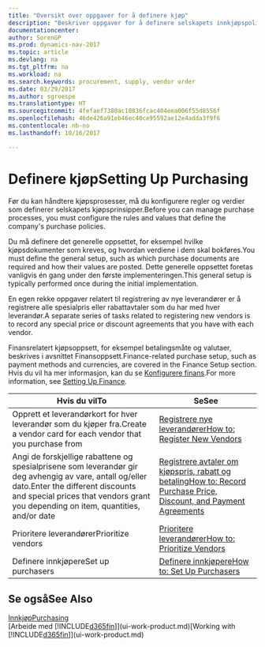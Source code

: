 ```yaml
---
title: "Oversikt over oppgaver for å definere kjøp"
description: "Beskriver oppgaver for å definere selskapets innkjøpspolicyer og definere kjøpsprosessene."
documentationcenter: 
author: SorenGP
ms.prod: dynamics-nav-2017
ms.topic: article
ms.devlang: na
ms.tgt_pltfrm: na
ms.workload: na
ms.search.keywords: procurement, supply, vendor order
ms.date: 03/29/2017
ms.author: sgroespe
ms.translationtype: HT
ms.sourcegitcommit: 4fefaef7380ac10836fcac404eea006f55d8556f
ms.openlocfilehash: 46de426a91eb46ec40ce95592ae12e4adda3f9f6
ms.contentlocale: nb-no
ms.lasthandoff: 10/16/2017

---
```

# <a name="setting-up-purchasing"></a><span data-ttu-id="fed47-103">Definere kjøp</span><span class="sxs-lookup"><span data-stu-id="fed47-103">Setting Up Purchasing</span></span>
<span data-ttu-id="fed47-104">Før du kan håndtere kjøpsprosesser, må du konfigurere regler og verdier som definerer selskapets kjøpsprinsipper.</span><span class="sxs-lookup"><span data-stu-id="fed47-104">Before you can manage purchase processes, you must configure the rules and values that define the company's purchase policies.</span></span>

<span data-ttu-id="fed47-105">Du må definere det generelle oppsettet, for eksempel hvilke kjøpsdokumenter som kreves, og hvordan verdiene i dem skal bokføres.</span><span class="sxs-lookup"><span data-stu-id="fed47-105">You must define the general setup, such as which purchase documents are required and how their values are posted.</span></span> <span data-ttu-id="fed47-106">Dette generelle oppsettet foretas vanligvis én gang under den første implementeringen.</span><span class="sxs-lookup"><span data-stu-id="fed47-106">This general setup is typically performed once during the initial implementation.</span></span>

<span data-ttu-id="fed47-107">En egen rekke oppgaver relatert til registrering av nye leverandører er å registrere alle spesialpris eller rabattavtaler som du har med hver leverandør.</span><span class="sxs-lookup"><span data-stu-id="fed47-107">A separate series of tasks related to registering new vendors is to record any special price or discount agreements that you have with each vendor.</span></span>

<span data-ttu-id="fed47-108">Finansrelatert kjøpsoppsett, for eksempel betalingsmåte og valutaer, beskrives i avsnittet Finansoppsett.</span><span class="sxs-lookup"><span data-stu-id="fed47-108">Finance-related purchase setup, such as payment methods and currencies, are covered in the Finance Setup section.</span></span> <span data-ttu-id="fed47-109">Hvis du vil ha mer informasjon, kan du se [Konfigurere finans](finance-setup-finance.md).</span><span class="sxs-lookup"><span data-stu-id="fed47-109">For more information, see [Setting Up Finance](finance-setup-finance.md).</span></span>

| <span data-ttu-id="fed47-110">Hvis du vil</span><span class="sxs-lookup"><span data-stu-id="fed47-110">To</span></span> | <span data-ttu-id="fed47-111">Se</span><span class="sxs-lookup"><span data-stu-id="fed47-111">See</span></span> |
| --- | --- |
| <span data-ttu-id="fed47-112">Opprett et leverandørkort for hver leverandør som du kjøper fra.</span><span class="sxs-lookup"><span data-stu-id="fed47-112">Create a vendor card for each vendor that you purchase from</span></span>|[<span data-ttu-id="fed47-113">Registrere nye leverandører</span><span class="sxs-lookup"><span data-stu-id="fed47-113">How to: Register New Vendors</span></span>](purchasing-how-register-new-vendors.md) |
| <span data-ttu-id="fed47-114">Angi de forskjellige rabattene og spesialprisene som leverandør gir deg avhengig av vare, antall og/eller dato.</span><span class="sxs-lookup"><span data-stu-id="fed47-114">Enter the different discounts and special prices that vendors grant you depending on item, quantities, and/or date</span></span> |[<span data-ttu-id="fed47-115">Registrere avtaler om kjøpspris, rabatt og betaling</span><span class="sxs-lookup"><span data-stu-id="fed47-115">How to: Record Purchase Price, Discount, and Payment Agreements</span></span>](purchasing-how-record-purchase-price-discount-payment-agreements.md) |
| <span data-ttu-id="fed47-116">Prioritere leverandører</span><span class="sxs-lookup"><span data-stu-id="fed47-116">Prioritize vendors</span></span> |[<span data-ttu-id="fed47-117">Prioritere leverandører</span><span class="sxs-lookup"><span data-stu-id="fed47-117">How to: Prioritize Vendors</span></span>](purchasing-how-prioritize-vendors.md) |
| <span data-ttu-id="fed47-118">Definere innkjøpere</span><span class="sxs-lookup"><span data-stu-id="fed47-118">Set up purchasers</span></span> |[<span data-ttu-id="fed47-119">Definere innkjøpere</span><span class="sxs-lookup"><span data-stu-id="fed47-119">How to: Set Up Purchasers</span></span>](purchasing-how-setup-purchasers.md) |

## <a name="see-also"></a><span data-ttu-id="fed47-120">Se også</span><span class="sxs-lookup"><span data-stu-id="fed47-120">See Also</span></span>
[<span data-ttu-id="fed47-121">Innkjøp</span><span class="sxs-lookup"><span data-stu-id="fed47-121">Purchasing</span></span>](purchasing-manage-purchasing.md)  
<span data-ttu-id="fed47-122">[Arbeide med [!INCLUDE[d365fin](includes/d365fin_md.md)]](ui-work-product.md)</span><span class="sxs-lookup"><span data-stu-id="fed47-122">[Working with [!INCLUDE[d365fin](includes/d365fin_md.md)]](ui-work-product.md)</span></span>

